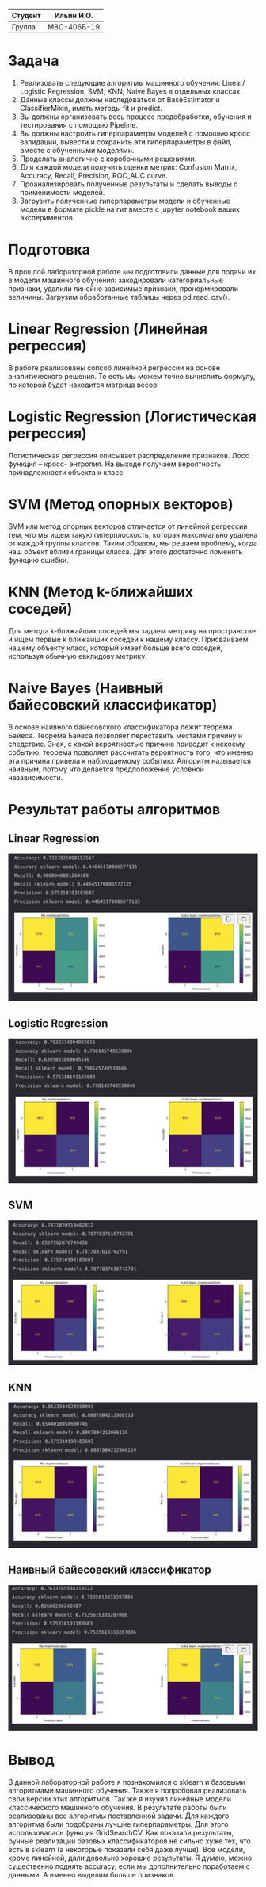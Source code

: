| Студент | Ильин И.О. |
|---------|--------|
| Группа  | М8О-406Б-19      |

# Задача

1) Реализовать следующие алгоритмы машинного обучения: Linear/ Logistic Regression, SVM, KNN, Naive Bayes в отдельных классах.
2) Данные классы должны наследоваться от BaseEstimator и ClassifierMixin, иметь методы fit и predict.
3) Вы должны организовать весь процесс предобработки, обучения и тестирования с помощью Pipeline.
4) Вы должны настроить гиперпараметры моделей с помощью кросс валидации, вывести и сохранить эти гиперпараметры в файл, вместе с обученными моделями.
5) Проделать аналогично с коробочными решениями.
6) Для каждой модели получить оценки метрик: Confusion Matrix, Accuracy, Recall,
Precision, ROC_AUC curve.
7) Проанализировать полученные результаты и сделать выводы о применимости моделей.
8) Загрузить полученные гиперпараметры модели и обученные модели в формате pickle на гит вместе с jupyter notebook ваших экспериментов.

# Подготовка

В прошлой лабораторной работе мы подготовили данные для подачи их в модели машинного обучения: закодировали категориальные признаки, удалили линейно зависимые признаки, пронормировали величины. Загрузим обработанные таблицы через pd.read_csv().

# Linear Regression (Линейная регрессия)

В работе реализованы сопсоб линейной регрессии на основе аналитического решения. То есть мы можем точно вычислить формулу, по которой будет находится матрица весов.

# Logistic Regression (Логистическая регрессия)

Логистическая регрессия описывает распределение признаков. Лосс функция – кросс- энтропия. На выходе получаем вероятность принадлежности объекта к класс

# SVM (Метод опорных векторов)
SVM или метод опорных векторов отличается от линейной регрессии тем, что мы ищем такую гиперплоскость, которая максимально удалена от каждой группы классов. Таким образом, мы решаем проблему, когда наш объект вблизи границы класса. Для этого достаточно поменять функцию ошибки.

# KNN (Метод k-ближайших соседей)

Для метода k-ближайших соседей мы задаем метрику на пространстве и ищем первые k ближайших соседей к нашему классу. Присваиваем нашему объекту класс, который имеет больше всего соседей, используя обычную евклидову метрику.

# Naive Bayes (Наивный байесовский классификатор)

В основе наивного байесовского классификатора лежит теорема Байеса. Теорема Байеса позволяет переставить местами причину и следствие. Зная, с какой вероятностью причина приводит к некоему событию, теорема позволяет рассчитать вероятность того, что именно эта причина привела к наблюдаемому событию. Алгоритм называется наивным, потому что делается предположение условной независимости.

# Результат работы алгоритмов

## Linear Regression

![](images/Screenshot%202022-10-28%20at%2013.40.33.png)

## Logistic Regression

![](images/Screenshot%202022-10-28%20at%2013.40.40.png)

## SVM

![](images/Screenshot%202022-10-28%20at%2013.40.48.png)

## KNN

![](images/Screenshot%202022-10-28%20at%2013.41.10.png)

## Наивный байесовский классификатор

![](images/Screenshot%202022-10-28%20at%2013.41.13.png)

# Вывод


В данной лабораторной работе я познакомился с sklearn и базовыми алгоритмами машинного обучения. Также я попробовал реализовать свои версии этих алгоритмов. Так же я изучил линейные модели классического машинного обучения. В результате работы были реализованы все алгоритмы поставленной задачи. Для каждого алгоритма были подобраны лучшие гиперпараметры. Для этого использовалась функция GridSearchCV. Как показали результаты, ручные реализации базовых классификаторов не сильно хуже тех, что есть в sklearn (а некоторые показали себя даже лучше). Все модели, кроме линейной, дали довольно хорошие результаты. Я думаю, можно существенно поднять accuracy, если мы дополнительно поработаем с данными. А именно выделим больше признаков.
